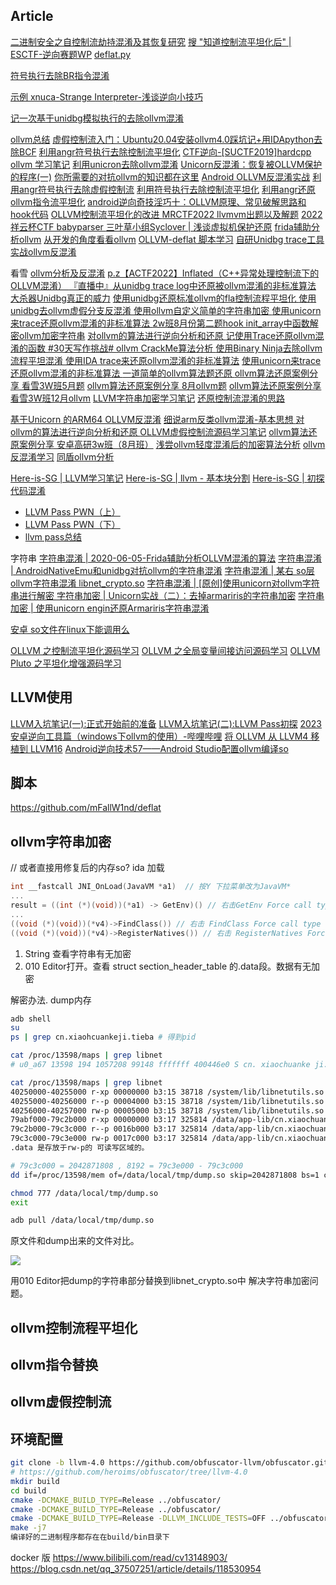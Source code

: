 ## Article
[二进制安全之自控制流劫持混淆及其恢复研究](https://mp.weixin.qq.com/s/DC10NRqv7kT8S33_uW5Big)
[搜 "知道控制流平坦化后" | ESCTF-逆向赛题WP](https://mp.weixin.qq.com/s/uCg-CEGIE6-c2nAsWGV1YA)
[deflat.py](https://github.com/SnowGirls/deflat)

[符号执行去除BR指令混淆](https://mp.weixin.qq.com/s/t8IWOlFSz4C6Gj7Ju9nEdQ)

[示例 xnuca-Strange Interpreter-浅谈逆向小技巧](https://xz.aliyun.com/t/3464)

[记一次基于unidbg模拟执行的去除ollvm混淆](https://mp.weixin.qq.com/s/KuWi39Grl9lrhI8iY_S8pw)

[ollvm总结](http://s0rry.cn/archives/2023-02-26-07-22-37)
[虚假控制流入门：Ubuntu20.04安装ollvm4.0踩坑记+用IDApython去除BCF](https://www.52pojie.cn/thread-1692596-1-1.html)
[利用angr符号执行去除控制流平坦化](https://bluesadi.github.io/0x401RevTrain-Tools/angr/10_利用angr符号执行去除控制流平坦化/)
[CTF逆向-[SUCTF2019]hardcpp](https://blog.csdn.net/m0_37157335/article/details/124505286)
[ollvm 学习笔记](https://blog.csdn.net/qq_45323960/article/details/124440184)
[利用unicron去除ollvm混淆](https://www.cnblogs.com/revercc/p/16339476.html)
[Unicorn反混淆：恢复被OLLVM保护的程序(一)](https://blog.51cto.com/u_15527932/5218378)
[你所需要的对抗ollvm的知识都在这里](https://bbs.pediy.com/thread-272414.htm) 
[Android OLLVM反混淆实战](https://blog.csdn.net/zhangmiaoping23/article/details/117220177)
[利用angr符号执行去除虚假控制流](https://bbs.pediy.com/thread-266005.htm) 
[利用符号执行去除控制流平坦化](https://security.tencent.com/index.php/blog/msg/112)
[利用angr还原ollvm指令流平坦化](https://github.com/pcy190/deflat)
[android逆向奇技淫巧十：OLLVM原理、常见破解思路和hook代码](https://www.cnblogs.com/theseventhson/p/14861940.html)
[OLLVM控制流平坦化的改进 ](https://bbs.pediy.com/thread-274778.htm)
[MRCTF2022 llvmvm出题以及解题](https://bbs.pediy.com/user-home-948449.htm)
[2022祥云杯CTF babyparser ](https://bbs.pediy.com/thread-275296.htm)
[三叶草小组Syclover | 浅谈虚拟机保护还原](https://www.bilibili.com/video/BV1oP4y1X7oz/) 
[frida辅助分析ollvm](https://bbs.pediy.com/thread-275265.htm) 
[从开发的角度看看ollvm](https://bbs.pediy.com/thread-274996.htm) 
[OLLVM-deflat 脚本学习](https://mp.weixin.qq.com/s/3ZiBPRK4NcOR_o4gnjO8GQ)
[自研Unidbg trace工具实战ollvm反混淆](https://mp.weixin.qq.com/s/uzaFsgnuOI8QFoaT_O10MQ)

看雪
[ollvm分析及反混淆](https://mp.weixin.qq.com/s/ih-ysrNUkxFVXCeaUIcMkQ)
[p.z【ACTF2022】Inflated（C++异常处理控制流下的OLLVM混淆） ](https://bbs.pediy.com/thread-273764.htm)
[『直播中』从unidbg trace log中还原被ollvm混淆的非标准算法](https://mp.weixin.qq.com/s/LZyDuCKIrH4bQQZgoNuvCA)
[大杀器Unidbg真正的威力](https://mp.weixin.qq.com/s/eJef9L3WA_8neQw-gGAGrg)
[使用unidbg还原标准ollvm的fla控制流程平坦化 ](https://bbs.pediy.com/thread-267687.htm) 
[使用unidbg去ollvm虚假分支反混淆 ](https://bbs.pediy.com/thread-267499.htm) 
[使用ollvm自定义简单的字符串加密 ](https://bbs.pediy.com/thread-264497.htm) 
[使用unicorn来trace还原ollvm混淆的非标准算法 ](https://bbs.pediy.com/thread-264498.htm) 
[2w班8月份第二题hook init_array中函数解密ollvm加密字符串](https://bbs.pediy.com/thread-264405.htm) 
[对ollvm的算法进行逆向分析和还原 ](https://bbs.pediy.com/thread-270529.htm) 
[记使用Trace还原ollvm混淆的函数 #30天写作挑战# ](https://bbs.pediy.com/thread-261773.htm) 
[ ollvm CrackMe算法分析 ](https://bbs.pediy.com/thread-258585.htm) 
[使用Binary Ninja去除ollvm流程平坦混淆 ](https://bbs.pediy.com/thread-256299.htm) 
[使用IDA trace来还原ollvm混淆的非标准算法](https://bbs.pediy.com/thread-264981.htm)
[使用unicorn来trace还原ollvm混淆的非标准算法 ](https://bbs.pediy.com/thread-264498.htm) 
[一道简单的ollvm算法题还原 ](https://bbs.pediy.com/thread-268258.htm) 
[ollvm算法还原案例分享 看雪3W班5月题](https://bbs.pediy.com/thread-260655.htm) 
[ollvm算法还原案例分享 8月ollvm题](https://bbs.pediy.com/thread-263211.htm) 
[ollvm算法还原案例分享 看雪3W班12月ollvm](https://mp.weixin.qq.com/s/lCH_4CzfvLWLVpUJpGl7Xw)
[LLVM字符串加密学习笔记](https://mp.weixin.qq.com/s/uH_kvrv3PYHyIuQC80BUsg)
[还原控制流混淆的思路](https://mp.weixin.qq.com/s/4jgibacvv-MN038pWgCglA)

[基于Unicorn 的ARM64 OLLVM反混淆](https://bbs.pediy.com/thread-252321.htm) 
[细说arm反类ollvm混淆-基本思想 ](https://bbs.pediy.com/thread-257878.htm) 
[对ollvm的算法进行逆向分析和还原 ](https://bbs.pediy.com/thread-270529.htm) 
[OLLVM虚假控制流源码学习笔记](https://bbs.pediy.com/thread-266201.htm) 
[ollvm算法还原案例分享 安卓高研3w班（8月班）](https://mp.weixin.qq.com/s/tbWaCy41kVSegGd6Sqi3EA)
[浅尝ollvm轻度混淆后的加密算法分析](https://mp.weixin.qq.com/s/f_faZEZo9qxwRxkF2qiA9A)
[ollvm反混淆学习](https://mp.weixin.qq.com/s/4Wyyaa14CHWyKhqLPPIsqw)
[同盾ollvm分析](https://mp.weixin.qq.com/s/PMU888FvcSeVTRZwqJPL9w)

[Here-is-SG | LLVM学习笔记](https://www.cnblogs.com/Here-is-SG/p/16708170.html)
[Here-is-SG | llvm - 基本块分割](https://www.cnblogs.com/Here-is-SG/p/16744957.html)
[Here-is-SG | 初探代码混淆](https://www.cnblogs.com/Here-is-SG/p/16813913.html)

- [LLVM Pass PWN（上）](http://mp.weixin.qq.com/s?__biz=MzUzMDUxNTE1Mw==&mid=2247496124&idx=1&sn=af2d0a9f7d60e6903423a7ca64bd76a5)
- [LLVM Pass PWN（下）](http://mp.weixin.qq.com/s?__biz=MzUzMDUxNTE1Mw==&mid=2247496199&idx=1&sn=17cf42f584ca910302bd2c46f9fe4757)
- [llvm pass总结](https://mp.weixin.qq.com/s/CTiYMaXvh9NIk2DtLY0NZQ)

字符串
[字符串混淆 | 2020-06-05-Frida辅助分析OLLVM混淆的算法](https://huhu0706.github.io/2020/06/05/2020-06-05-Frida%E8%BE%85%E5%8A%A9%E5%88%86%E6%9E%90OLLVM%E6%B7%B7%E6%B7%86%E7%9A%84%E7%AE%97%E6%B3%95/)
[字符串混淆 | AndroidNativeEmu和unidbg对抗ollvm的字符串混淆](http://www.yxfzedu.com/rs_show/1211)
[字符串混淆 | 某右 so层ollvm字符串混淆 libnet_crypto.so](https://bbs.pediy.com/thread-266583.htm)
[字符串混淆 | [原创]使用unicorn对ollvm字符串进行解密 ](https://bbs.pediy.com/thread-268108.htm)
[字符串加密 | Unicorn实战（二）：去掉armariris的字符串加密](https://www.leadroyal.cn/p/968/)
[字符串加密 | 使用unicorn engin还原Armariris字符串混淆](https://www.anquanke.com/post/id/181051#h3-8)

[安卓 so文件在linux下能调用么](https://www.baidu.com/s?wd=%E5%AE%89%E5%8D%93+so%E6%96%87%E4%BB%B6%E5%9C%A8linux%E4%B8%8B%E8%83%BD%E8%B0%83%E7%94%A8%E4%B9%88)

[OLLVM 之控制流平坦化源码学习](http://www.qfrost.com/LLVM/【LLVM】Flattening源码分析/)
[OLLVM 之全局变量间接访问源码学习](http://www.qfrost.com/LLVM/%E3%80%90LLVM%E3%80%91%E5%85%A8%E5%B1%80%E5%8F%98%E9%87%8F%E9%97%B4%E6%8E%A5%E8%AE%BF%E9%97%AE%E6%BA%90%E7%A0%81%E5%88%86%E6%9E%90/)
[OLLVM Pluto 之平坦化增强源码学习](http://www.qfrost.com/LLVM/【LLVM】FlatteningEnhanced/)
## LLVM使用
[LLVM入坑笔记(一):正式开始前的准备](https://blog.t0hka.top/archives/llvm入坑笔记一正式开始前的准备)
[LLVM入坑笔记(二):LLVM Pass初探](https://blog.t0hka.top/archives/llvm入坑二llvmpass初探)
[2023安卓逆向工具篇（windows下ollvm的使用）-哔哩哔哩](https://www.bilibili.com/video/BV1824y1s7tP)
[将 OLLVM 从 LLVM4 移植到 LLVM16](https://mp.weixin.qq.com/s/W-WHuFqmD_W9IhCxIFEIZA)
[Android逆向技术57——Android Studio配置ollvm编译so](https://mp.weixin.qq.com/s/rYaXi0NyrMwWAw8se2WvdA)

## 脚本 
https://github.com/mFallW1nd/deflat

## ollvm字符串加密
// 或者直接用修复后的内存so?
ida 加载
```c
int __fastcall JNI_OnLoad(JavaVM *a1)  // 按Y 下拉菜单改为JavaVM*
...
result = ((int (*)(void))(*a1) -> GetEnv)() // 右击GetEnv Force call type
...
((void (*)(void))(*v4)->FindClass()) // 右击 FindClass Force call type
((void (*)(void))(*v4)->RegisterNatives()) // 右击 RegisterNatives Force call type
```
1. String 查看字符串有无加密
2. 010 Editor打开。查看 struct section_header_table 的.data段。数据有无加密


解密办法. dump内存
```sh
adb shell
su
ps | grep cn.xiaohcuankeji.tieba # 得到pid

cat /proc/13598/maps | grep libnet
# u0_a67 13598 194 1057208 99148 fffffff 400446e0 S cn. xiaochuanke ji. tieba

cat /proc/13598/maps | grep libnet
40250000-40255000 r-xp 00000000 b3:15 38718 /system/lib/libnetutils.so
40255000-40256000 r--p 00004000 b3:15 38718 /system/1ib/libnetutils.so
40256000-40257000 rw-p 00005000 b3:15 38718 /system/lib/libnetutils.so
79abf000-79c2b000 r-xp 00000000 b3:17 325814 /data/app-lib/cn.xiaochuankeji.tieba-1/libnet_crypto.so
79c2b000-79c3c000 r--p 0016b000 b3:17 325814 /data/app-lib/cn.xiaochuankeji.tieba-1/libnet_crypto.so
79c3c000-79c3e000 rw-p 0017c000 b3:17 325814 /data/app-lib/cn.xiaochuankeji.tieba-1/libnet_crypto.so
.data 是存放于rw-p的 可读写区域的。

# 79c3c000 = 2042871808 , 8192 = 79c3e000 - 79c3c000
dd if=/proc/13598/mem of=/data/local/tmp/dump.so skip=2042871808 bs=1 count=8192

chmod 777 /data/local/tmp/dump.so
exit

adb pull /data/local/tmp/dump.so
```
原文件和dump出来的文件对比。

![](https://s2.loli.net/2022/09/09/REcOHixydSmvjFo.jpg)

用010 Editor把dump的字符串部分替换到libnet_crypto.so中 解决字符串加密问题。

## ollvm控制流程平坦化
## ollvm指令替换
## ollvm虚假控制流

## 环境配置
```sh
git clone -b llvm-4.0 https://github.com/obfuscator-llvm/obfuscator.git --depth=1
# https://github.com/heroims/obfuscator/tree/llvm-4.0
mkdir build  
cd build  
cmake -DCMAKE_BUILD_TYPE=Release ../obfuscator/
cmake -DCMAKE_BUILD_TYPE=Release ../obfuscator/
cmake -DCMAKE_BUILD_TYPE=Release -DLLVM_INCLUDE_TESTS=OFF ../obfuscator/    # 有错用这条
make -j7
编译好的二进制程序都存在在build/bin目录下
```
docker 版
https://www.bilibili.com/read/cv13148903/
https://blog.csdn.net/qq_37507251/article/details/118530954